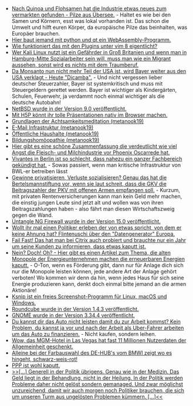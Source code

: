 * [Nach Quinoa und Flohsamen hat die Industrie etwas neues zum vermarkten gefunden - Pilze aus Übersee.](https://netzfrauen.org/2020/02/17/vegan-4/) - Haltet es wie bei den Samen und Körnern, esst was lokal vorhanden ist. Das schon die Umwelt und hilft euren Körper, da europäische Pilze das beinhalten, was Europäer brauchen.
* [Hier baut jemand mit python und qt ein WebAssembly-Programm.](https://opensource.com/article/20/2/wasm-python-webassembly)
* [Wie funktioniert das mit den Plugins unter vim 8 eigentlicht?](https://opensource.com/article/20/2/how-install-vim-plugins)
* [Wer Kali Linux nutzt ist ein Gefährder in Groß Britanien und wenn man in Hamburg-Mitte Sozialarbeiter sein will, muss man wie ein Migrant aussehen, sonst wird es nichts mit dem Traumberuf.](https://tuxproject.de/blog/2020/02/noseholes-snowsuit-ranger-hamburger-dunkelziffern/)
* [Da Monsanto nun nicht mehr Teil der USA ist, wird Bayer weiter aus den USA verklagt - Heute "Dicamba".](https://netzfrauen.org/2020/02/17/bayer-15/) - Und nicht vergessen lieber deutscher Steuerzahler, Bayer ist systemkritisch und muss mit Steuergeldern gerettet werden. Bayer ist wichtiger als Kindergärten, Schulen, Feuerwehr, ja verdammt noch einmal wichtiger als die deutsche Autobahn!
* [NetBSD wurde in der Version 9.0 veröffentlicht.](https://www.netbsd.org/releases/formal-9/NetBSD-9.0.html)
* [Mit H5P könnt ihr tolle Präsentationen nativ im Browser machen.](https://h5p.org/)
* [Grundlagen der Achtsamkeitsmeditation (metanook19)](https://cdn.media.ccc.de/events/metanook/metanook-2019/h264-hd/metanook19-16-deu-Grundlagen_der_Achtsamkeitsmeditation_hd.mp4)
* [E-Mail Infrastruktur (metanook19)](https://cdn.media.ccc.de/events/metanook/metanook-2019/h264-hd/metanook19-31-deu-E-Mail_Infrastruktur_hd.mp4)
* [Öffentliche Haushalte (metanook19)](https://cdn.media.ccc.de/events/metanook/metanook-2019/h264-hd/metanook19-11-deu-Oeffentliche_Haushalte_hd.mp4)
* [Bildungshomöopathie (metanook19)](https://cdn.media.ccc.de/events/metanook/metanook-2019/h264-hd/metanook19-12-deu-Bildungshomoeopathie_hd.mp4)
* [Hier gibt es eine schöne Zusammenfassung die verdeutlicht wie viel Angst die Fleisch- und Milchindustrie vor Phoenix Oscarrede hat.](https://netzfrauen.org/2020/02/18/phoenix/)
* [Vivantes in Berlin ist so schlecht, dass nahezu ein ganzer Fachbereich gekündigt hat.](https://blog.fefe.de/?ts=a0b5bf08) - Sowas passiert, wenn man kritische Infrastruktur von BWL-er betreiben lässt
* [Gewinne privatisieren, Verluste sozialisieren? Genau das hat die Bertelsmannstiftung vor, wenn sie laut schreit, dass die GKV die Beitragszahler der PKV mit offenen Armen empfangen soll.](https://blog.fefe.de/?ts=a0b47e7c) - Kurzum, mit privaten Rentenversicherungen kann man kein Geld mehr machen, die einstig jungen Leute sind jetzt alt und wollen was von ihren Beitragszahlungen haben - also fährt man diesen Wirtschaftszweig gegen die Wand.
* [Untangle NG Firewall wurde in der Version 15.0 veröffentlicht.](https://www.pro-linux.de/news/1/27809/firewall-distribution-untangle-ng-firewall-150-ver%C3%B6ffentlicht.html)
* [Wollt ihr mal einen Politiker erleben der von etwas spricht, von dem er keine Ahnung hat? Flintenuschi über den "Datengenerator" Europa.](https://www.golem.de/news/eu-kommission-zehn-datenraeume-fuer-die-digitale-zukunft-europas-2002-146739.html)
* [Fail Fast! Das hat man bei Citrix auch probiert und brauchte nur ein Jahr um seine Kunden zu informieren, dass etwas kaputt ist.](https://www.golem.de/news/datenleck-citrix-informiert-betroffene-ueber-einen-hack-vor-einem-jahr-2002-146750-rss.html)
* [Nein? Doch! Oh? - Hier gibt es einen Artikel zum Thema, die alten Monopole der Energieunternehmen machen die erneuerbaren Energien kaputt.](https://www.sonnenseite.com/de/politik/unterwandert-die-alte-energiewirtschaft-die-verbnde-der-erneuerbaren.html) - O-Ton, wenn es Förderung gibt, dann nur für Anlage dich sich nur die Monopole leisten können, jede andere Art der Anlage gehört verboten! Wo kommen wir denn da hin, wenn jedes Haus für sich seine Energie produzieren kann, denkt doch einmal bitte jemand an die armen Aktionäre!
* [Ksnip ist ein freies Screenshot-Programm für Linux, macOS und Windows.](https://www.ghacks.net/2020/02/20/ksnip-is-a-cross-platform-open-source-screenshot-tool-with-many-annotation-options/)
* [Roundcube wurde in der Version 1.4.3 veröffentlicht.](https://roundcube.net/news/2020/02/19/update-1.4.3-released)
* [GNOME wurde in der Version 3.34.4 veröffentlicht.](https://www.phoronix.com/scan.php?page=news_item&px=GNOME-3.34.4-Released)
* [Du kannst dir das Auto nicht leisten damit du zur Arbeit kommst? Kein Problem, du kannst ja vor und nach der Arbeit als Uber-Fahrer arbeiten um das Auto zu finanzieren.](https://blog.fefe.de/?ts=a0b0a75f) - Nicht kaufen, sondern leihen.
* [Wow, das MGM-Hotel in Las Vegas hat fast 11 Millionen Nutzerdaten der Allgemeinheit geschenkt.](https://blog.fefe.de/?ts=a0b09dbf)
* [Alleine bei der Farbauswahl des DE-HUB's vom BMWI zeigt wo es hingeht, schwarz-weis-rot!](https://www.de-hub.de/)
* [PPP ist wohl kaputt.](https://blog.fefe.de/?ts=a0b08d9a)
* [>>[...] Generell in der Politik übrigens. Genau wie in der Medizin. Das Geld liegt in der Behandlung, nicht in der Heilung. In der Politik werden Probleme daher nicht gelöst sondern gemanaged. Und zwar möglichst unzureichend, damit wir auch morgen noch Politiker brauchen, die sich um unseren Turm aus ungelösten Problemen kümmern. [...]<<](https://blog.fefe.de/?ts=a0b39bf0)
